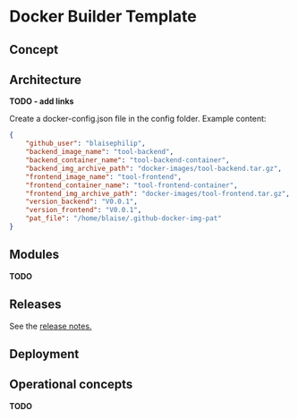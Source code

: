 # Docker Builder Template

## Concept

## Architecture

**TODO - add links**  

Create a docker-config.json file in the config folder. Example content:  

```json
{
    "github_user": "blaisephilip",
    "backend_image_name": "tool-backend",
    "backend_container_name": "tool-backend-container",
    "backend_img_archive_path": "docker-images/tool-backend.tar.gz",
    "frontend_image_name": "tool-frontend",
    "frontend_container_name": "tool-frontend-container",
    "frontend_img_archive_path": "docker-images/tool-frontend.tar.gz",
    "version_backend": "V0.0.1",
    "version_frontend": "V0.0.1",
    "pat_file": "/home/blaise/.github-docker-img-pat"
}
```

## Modules

**TODO**  

## Releases

See the [release notes.](doc/RELEASE_NOTES.md)  

## Deployment

## Operational concepts

**TODO**  
